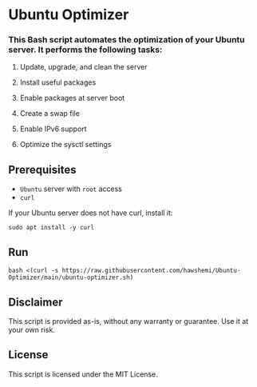 # Ubuntu Optimizer

### This Bash script automates the optimization of your Ubuntu server. It performs the following tasks:

1. Update, upgrade, and clean the server

2. Install useful packages

3. Enable packages at server boot

4. Create a swap file

5. Enable IPv6 support

6. Optimize the sysctl settings

## Prerequisites
- `Ubuntu` server with `root` access
- `curl`

If your Ubuntu server does not have curl, install it:

```
sudo apt install -y curl
```

## Run

```
bash <(curl -s https://raw.githubusercontent.com/hawshemi/Ubuntu-Optimizer/main/ubuntu-optimizer.sh)
```
## Disclaimer
This script is provided as-is, without any warranty or guarantee. Use it at your own risk.

## License
This script is licensed under the MIT License.
